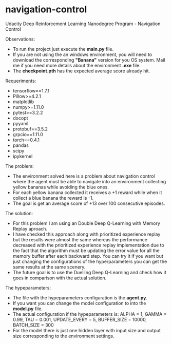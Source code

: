 # navigation-control
Udacity Deep Reinforcement Learning Nanodegree Program - Navigation Control

Observations:

- To run the project just execute the <b>main.py</b> file.
- If you are not using the an windows environment, you will need to download the corresponding <b>"Banana"</b> version for you OS system. Mail me
  if you need more details about the environment <b>.exe</b> file.
- The <b>checkpoint.pth</b> has the expected average score already hit.

Requeriments:

  - tensorflow==1.7.1
  - Pillow>=4.2.1
  - matplotlib
  - numpy>=1.11.0
  - pytest>=3.2.2
  - docopt
  - pyyaml
  - protobuf==3.5.2
  - grpcio==1.11.0
  - torch==0.4.1
  - pandas
  - scipy
  - ipykernel
  
The problem:

- The environment solved here is a problem about navigation control where the agent must be able to navigate into an environment
  collecting yellow bananas while avoiding the blue ones.
- For each yellow banana collected it receives a +1 reward while when it collect a blue banana the reward is -1.
- The goal is get an average score of +13 over 100 consecutive episodes.

The solution:

- For this problem I am using an Double Deep Q-Learning with Memory Replay aproach.
- I have checked this approach along with prioritized experience replay but the results were almost the same whereas the performance
  decreased with the prioritized experience replay implementation due to the fact that the algorithm must be updating the error 
  value for all the memory buffer after each backward step. You can try it if you want but just changing the configurations of the 
  hyperparameters you can get the same results at the same scenery.
- The future goal is to use the Duelling Deep Q-Learning and check how it goes in comparison with the actual solution.

The hypeparameters:

  - The file with the hypeparameters configuration is the <b>agent.py</b>. 
  - If you want you can change the model configuration to into the <b>model.py</b> file.
  - The actual configuration if the hypeparameters is: ALPHA = 1, GAMMA = 0.99, TAU = 0.001, UPDATE_EVERY = 5, BUFFER_SIZE = 10000, 
    BATCH_SIZE = 300   
  - For the model there is just one hidden layer with input size and output size corresponding to the environment settings.
